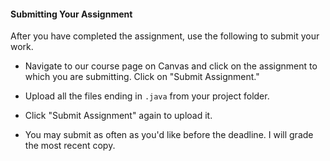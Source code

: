 #### Submitting Your Assignment

After you have completed the assignment, use the following to submit your work.

- Navigate to our course page on Canvas and click on the assignment to which you are submitting. Click on "Submit Assignment."

- Upload all the files ending in `.java` from your project folder.

- Click "Submit Assignment" again to upload it.

- You may submit as often as you'd like before the deadline. I will grade the most recent copy.